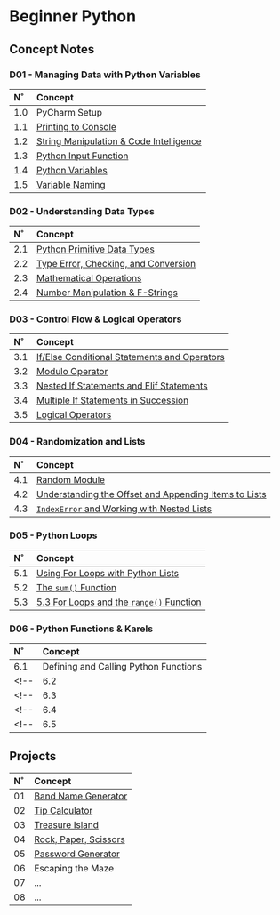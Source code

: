 # Beginner Python

## Concept Notes

### D01 - Managing Data with Python Variables

| N˚ | Concept |
| :- | :------ |
| 1.0 | PyCharm Setup |
| 1.1 | [Printing to Console](./D01-Managing_Data_with_Python_Variables/1.1-Printing/task1.py) |
| 1.2 | [String Manipulation & Code Intelligence](./D01-Managing_Data_with_Python_Variables/1.2-String_Manipulation/task2.py) |
| 1.3 | [Python Input Function](./D01-Managing_Data_with_Python_Variables/1.3-Input_Function/task3.py) |
| 1.4 | [Python Variables](./D01-Managing_Data_with_Python_Variables/1.4-Variables/task4.py) |
| 1.5 | [Variable Naming](./D01-Managing_Data_with_Python_Variables/1.5-Variable_Naming/task5.py) |

### D02 - Understanding Data Types

| N˚ | Concept |
| :- | :------ |
| 2.1 | [Python Primitive Data Types](./D02-Data_Types_and_String_Manipulation/2.1-Data_Types/task1.py) |
| 2.2 | [Type Error, Checking, and Conversion](./D02-Data_Types_and_String_Manipulation/2.2-Type_Error_Checking_and_Conversion/task2.py) |
| 2.3 | [Mathematical Operations](./D02-Data_Types_and_String_Manipulation/2.3-Mathematical_Operations/task3.py) |
| 2.4 | [Number Manipulation & F-Strings](./D02-Data_Types_and_String_Manipulation/2.4-Number_Manipulation_and_fStrings/task4.py) |


### D03 - Control Flow & Logical Operators

| N˚ | Concept |
| :- | :------ |
| 3.1 | [If/Else Conditional Statements and Operators](./D03-Control_Flow_and_Logical_Operators/3.1-If_Else_Conditionals/task1.py) |
| 3.2 | [Modulo Operator](./D03-Control_Flow_and_Logical_Operators/3.2-Modulo_Operator/task2.py) |
| 3.3 | [Nested If Statements and Elif Statements](./D03-Control_Flow_and_Logical_Operators/3.3-Nesting_and_Elif/task3.py) |
| 3.4 | [Multiple If Statements in Succession](./D03-Control_Flow_and_Logical_Operators/3.4-Multiple_Ifs/task4.py) |
| 3.5 | [Logical Operators](./D03-Control_Flow_and_Logical_Operators/3.5-Logical_Operators/task5.py) |


### D04 - Randomization and Lists

| N˚ | Concept |
| :- | :------ |
| 4.1 | [Random Module](./D04-Randomization_and_Lists/4.1-Random_Module/task1.py) |
| 4.2 | [Understanding the Offset and Appending Items to Lists](./D04-Randomization_and_Lists/4.2-Lists/task2.py) |
| 4.3 | [`IndexError` and Working with Nested Lists](./D04-Randomization_and_Lists/4.3-IndexError_and_Nested_Lists/task3.py) |

### D05 - Python Loops

| N˚ | Concept |
| :- | :------ |
| 5.1 | [Using For Loops with Python Lists](./D05-Loops/5.1-Looping_Python_Lists/task1.py) |
| 5.2 | [The `sum()` Function](./D05-Loops/5.2-Sum_Function/task2.py) |
| 5.3 | [5.3 For Loops and the `range()` Function](./D05-Loops/5.3-For_Loops_Range_Function/task3.py) |

### D06 - Python Functions & Karels

| N˚ | Concept |
| :- | :------ |
| 6.1 | Defining and Calling Python Functions |
<!-- | 6.2 | The Hurdles | -->
<!-- | 6.3 | Indentation in Python | -->
<!-- | 6.4 | While Loops | -->
<!-- | 6.5 | ... | -->


## Projects

| N˚ | Concept |
| :- | :------ |
| 01 | [Band Name Generator](https://github.com/coderbri/01_band_name_generator.git) |
| 02 | [Tip Calculator](https://github.com/coderbri/02_tip_calculator.git) |
| 03 | [Treasure Island](https://github.com/coderbri/03_treasure_island.git) |
| 04 | [Rock, Paper, Scissors](https://github.com/coderbri/04_rock_paper_scissors.git)|
| 05 | [Password Generator](https://github.com/coderbri/05_password_generator.git) |
| 06 | Escaping the Maze |
| 07 | ... |
| 08 | ... |

<!-- 

| D1 | D2 | D3 | D4 | D5 | D6 | D7 | D8 | D9 | D10 | D11 | D12 | D14 |
| :-: | :-: | :-: | :-: | :-: | :-: | :-: | :-: | :-: | :-: | :-: | :-: | :-: | -->
